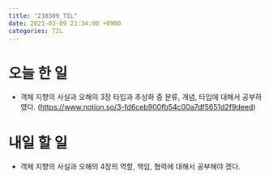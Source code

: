 ```yaml
---
title: "210309_TIL"
date: 2021-03-09 21:34:00 +0900
categories: TIL
---
```


# 오늘 한 일
* 객체 지향의 사실과 오해의 3장 타입과 추상화 중 분류, 개념, 타입에 대해서 공부하였다.
(https://www.notion.so/3-fd6ceb900fb54c00a7df5651d2f9deed)

# 내일 할 일
* 객체 지향의 사실과 오해의 4장의 역할, 책임, 협력에 대해서 공부해야 겠다.